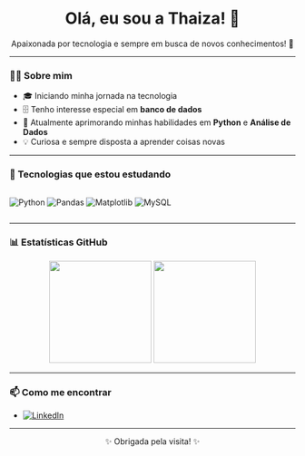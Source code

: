 <h1 align="center">Olá, eu sou a Thaiza! 👋</h1>

<p align="center">
  Apaixonada por tecnologia e sempre em busca de novos conhecimentos! 🚀
</p>

---

### 👩‍💻 Sobre mim
- 🎓 Iniciando minha jornada na tecnologia
- 🗄️ Tenho interesse especial em **banco de dados**
- 🌱 Atualmente aprimorando minhas habilidades em **Python** e **Análise de Dados**
- 💡 Curiosa e sempre disposta a aprender coisas novas

---

### 🚀 Tecnologias que estou estudando
<div style="display: flex; gap: 10px;">
  
![Python](https://img.shields.io/badge/Python-3776AB?style=for-the-badge&logo=python&logoColor=white)
![Pandas](https://img.shields.io/badge/Pandas-150458?style=for-the-badge&logo=pandas&logoColor=white)
![Matplotlib](https://img.shields.io/badge/Matplotlib-000000?style=for-the-badge&logo=matplotlib&logoColor=white)
![MySQL](https://img.shields.io/badge/MySQL-4479A1?style=for-the-badge&logo=mysql&logoColor=white)

</div>

---

### 📊 Estatísticas GitHub
<div align="center">
  <img height="180em" src="https://github-readme-stats.vercel.app/api?username=ThaizaWeert&show_icons=true&theme=radical&include_all_commits=true&count_private=true"/>
  <img height="180em" src="https://github-readme-stats.vercel.app/api/top-langs/?username=ThaizaWeert&layout=compact&langs_count=7&theme=radical"/>
</div>

---

### 📫 Como me encontrar
- [![LinkedIn](https://img.shields.io/badge/LinkedIn-Thaiza%20Weert-0077B5?style=for-the-badge&logo=linkedin&logoColor=white)](https://www.linkedin.com/in/thaiza-weert-035264233/)

---

<div align="center">
  ✨ Obrigada pela visita! ✨
</div>
